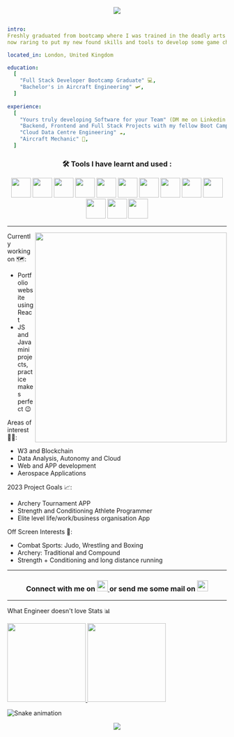 <p align="center">
  <img src="https://capsule-render.vercel.app/api?type=waving&color=gradient&height=200&section=header&text=Rawan%20Malek%20&fontSize=68&fontAlignY=30&desc=Software%20Developer%20&descAlign=37&descAlignY=45&animation=twinkling"/>
</p>




```yaml

intro:
Freshly graduated from bootcamp where I was trained in the deadly arts of Java and JS 🥷
now raring to put my new found skills and tools to develop some game changing projects!

located_in: London, United Kingdom

education:
  [
    "Full Stack Developer Bootcamp Graduate" 💻,
    "Bachelor's in Aircraft Engineering" 🛩️,
  ]
  
experience:
  [
    "Yours truly developing Software for your Team" (DM me on Linkedin or shoot me an email to arrange an interview) 😉,
    "Backend, Frontend and Full Stack Projects with my fellow Boot Campers" 🥾,
    "Cloud Data Centre Engineering" ☁️, 
    "Aircraft Mechanic" 🛫,
  ]

```

<h3 align="center"> 🛠️ Tools I have learnt and used :</h3>
<p align="center">
<img src="https://www.vectorlogo.zone/logos/java/java-icon.svg" width="45" height="45"/>
<img src="https://www.vectorlogo.zone/logos/javascript/javascript-icon.svg" width="45" height="45"/>
<img src="https://www.vectorlogo.zone/logos/python/python-icon.svg" width="45" height="45"/>
<img src="https://www.vectorlogo.zone/logos/w3_html5/w3_html5-icon.svg" width="45" height="45"/>
<img src="https://user-images.githubusercontent.com/108518878/199896404-e519e59e-fc9d-423d-b2f2-326cdc5c5988.png" width="45" height="45"/>
<img src="https://www.vectorlogo.zone/logos/kotlinlang/kotlinlang-icon.svg" width="45" height="45"/>
<img src="https://www.vectorlogo.zone/logos/springio/springio-icon.svg" width="45" height="45"/>
<img src="https://www.vectorlogo.zone/logos/reactjs/reactjs-icon.svg" width="45" height="45"/>
<img src="https://www.vectorlogo.zone/logos/asyncjs/asyncjs-icon.svg" width="45" height="45"/>
<img src="https://www.vectorlogo.zone/logos/postgresql/postgresql-icon.svg" width="45" height="45"/>
<img src="https://www.vectorlogo.zone/logos/getpostman/getpostman-icon.svg" width="45" height="45"/>
<img src="https://www.vectorlogo.zone/logos/git-scm/git-scm-icon.svg" width="45" height="45"/>
<img src="https://www.vectorlogo.zone/logos/android/android-icon.svg" width="45" height="45"/>
<p>

---
<img align="right" width="440" height="480" src="https://media4.giphy.com/media/l3q2WMhNcyFOWP280/giphy.gif?cid=ecf05e47p52xc5v3eiohpstw1l03wgaqbg0s38ybtoukzxco&rid=giphy.gif&ct=g"/>Currently working on 🗺️:
* Portfolio website using React
* JS and Java mini projects, practice makes perfect 😉
 
Areas of interest 👨‍💻:
* W3 and Blockchain
* Data Analysis, Autonomy and Cloud
* Web and APP development
* Aerospace Applications         
           
2023 Project Goals 📈:
* Archery Tournament APP
* Strength and Conditioning Athlete Programmer
* Elite level life/work/business organisation App
  
Off Screen Interests 🏹:
* Combat Sports: Judo, Wrestling and Boxing
* Archery: Traditional and Compound
* Strength + Conditioning and long distance running

---

<h3 align="center">
  Connect with me on </a>
<a href="https://www.linkedin.com/in/rawan-malek/">
  <img height="25" src="https://user-images.githubusercontent.com/108518878/199622220-bf5e4a36-22e3-4030-9a3e-b41fe42c4bf3.png"/>
</a>
or send me some mail on  
  <a href="mailto:rawanmalek@hotmail.co.uk">
  <img height="25" src="https://user-images.githubusercontent.com/108518878/199621926-b1ba3246-2441-4313-96d4-f1ac012dc7ae.png"/>
</a>
</h3>

---

What Engineer doesn't love Stats :bar_chart:

<a href="https://github.com/RawMal">
  <img height="180em" src="https://github-readme-stats.vercel.app/api?username=RawMal&theme=tokyonight&show_icons=true" />
  <img height="180em" src="https://github-readme-stats.vercel.app/api/top-langs/?username=RawMal&theme=tokyonight&layout=compact" />
</a>

![Snake animation](https://github.com/RawMal/RawMal/blob/output/github-contribution-grid-snake.svg)

<p align="center">
  <img src="https://capsule-render.vercel.app/api?type=waving&color=gradient&height=150&section=footer"/>
</p>


